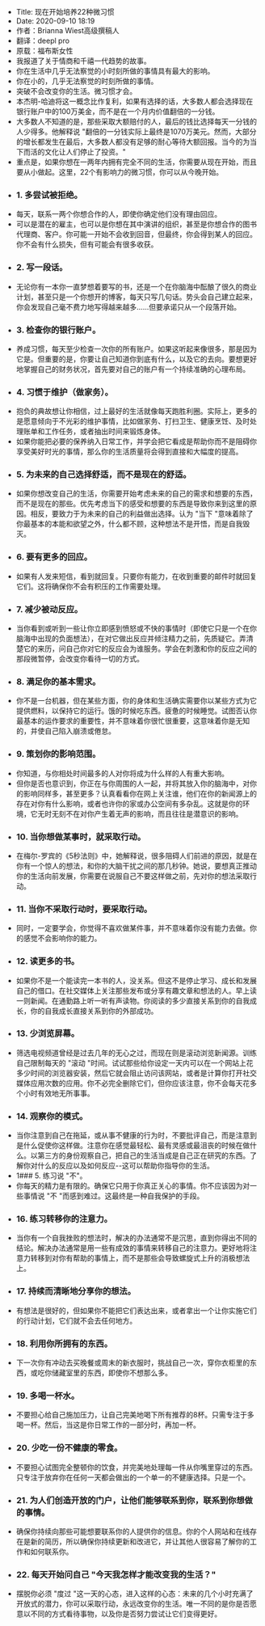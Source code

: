 - Title: 现在开始培养22种微习惯
- Date: 2020-09-10 18:19
- 作者：Brianna Wiest高级撰稿人
- 翻译：deepl pro
- 原载：福布斯女性
- 我报道了关于情商和千禧一代趋势的故事。
- 你在生活中几乎无法察觉的小时刻所做的事情具有最大的影响。
- 你在小的，几乎无法察觉的时刻所做的事情。
- 突破不会改变你的生活。微习惯才会。
- 本杰明-哈迪将这一概念比作复利，如果有选择的话，大多数人都会选择现在银行账户中的100万美金，而不是在一个月内价值翻倍的一分钱。
- 大多数人不知道的是，那些采取大额赔付的人，最后的钱比选择每天一分钱的人少得多。他解释说 "翻倍的一分钱实际上最终是1070万美元。然而，大部分的增长都发生在最后，大多数人都没有足够的耐心等待大额回报。当今的为当下而活的文化让人们停止了投资。"
- 重点是，如果你想在一两年内拥有完全不同的生活，你需要从现在开始，而且要从小做起。这里，22个有影响力的微习惯，你可以从今晚开始。
- ### 1. 多尝试被拒绝。
- 每天，联系一两个你想合作的人，即使你确定他们没有理由回应。
- 可以是潜在的雇主，也可以是你想在其中演讲的组织，甚至是你想合作的图书代理商、客户。你可能一开始不会收到回音，但最终，你会得到某人的回应。你不会有什么损失，但有可能会有很多收获。
- ### 2. 写一段话。
- 无论你有一本你一直梦想着要写的书，还是一个在你脑海中酝酿了很久的商业计划，甚至只是一个你想开的博客，每天只写几句话。势头会自己建立起来，你会发现自己毫不费力地写得越来越多......但要承诺只从一个段落开始。
- ### 3. 检查你的银行账户。
- 养成习惯，每天至少检查一次你的所有账户。如果这听起来像很多，那是因为它是。但重要的是，你要让自己知道你到底有什么，以及它的去向。要想更好地掌握自己的财务状况，首先要对自己的账户有一个持续准确的心理布局。
- ### 4. 习惯于维护（做家务）。
- 抱负的典故想让你相信，过上最好的生活就像每天跑胜利圈。实际上，更多的是愿意倾向于不光彩的维护事情，比如做家务、打扫卫生、健康烹饪、及时处理账单和工作任务，或者抽出时间来锻炼身体。
- 如果你能把必要的保养纳入日常工作，并学会把它看成是帮助你而不是阻碍你享受美好时光的事情，那么你的生活质量将会得到直接和大幅度的提高。
- ### 5. 为未来的自己选择舒适，而不是现在的舒适。
- 如果你想改变自己的生活，你需要开始考虑未来的自己的需求和想要的东西，而不是现在的那些。优先考虑当下的感受和想要的东西是导致你来到这里的原因。相反，要致力于为未来的自己的利益做出选择。认为 "当下 "意味着除了你最基本的本能和欲望之外，什么都不顾，这种想法不是开悟，而是自我毁灭。
- ### 6. 要有更多的回应。
- 如果有人发来短信，看到就回复。只要你有能力，在收到重要的邮件时就回复它们。这将确保你不会有积压的工作需要处理。
- ### 7. 减少被动反应。
- 当你看到或听到一些让你立即感到愤怒或不快的事情时（即使它只是一个在你脑海中出现的负面想法），在对它做出反应并倾注精力之前，先质疑它。弄清楚它的来历，问自己你对它的反应会为谁服务。学会在刺激和你的反应之间的那段微暂停，会改变你看待一切的方式。
- ### 8. 满足你的基本需求。
- 你不是一台机器，但在某些方面，你的身体和生活确实需要你以某些方式为它提供燃料，以保持它的运行。饿的时候吃东西。疲惫的时候睡觉。试图否认你最基本的运作要求的重要性，并不意味着你很忙很重要，这意味着你是无知的，并使自己陷入崩溃或倦怠。
- ### 9. 策划你的影响范围。
- 你知道，与你相处时间最多的人对你将成为什么样的人有重大影响。
- 但你是否也意识到，你正在与你周围的人一起，并将其放入你的脑海中，对你的影响同样多，甚至更多？认真看看你在网上关注谁，他们在你的新闻源上的存在对你有什么影响，或者也许你的家或办公空间有多杂乱。这就是你的环境，它无时无刻不在对你产生着无声的影响，而且往往是潜意识的影响。
- ### 10. 当你想做某事时，就采取行动。
- 在梅尔-罗宾的《5秒法则》中，她解释说，很多阻碍人们前进的原因，就是在你有一个惊人的想法，和你的大脑干扰之间的那几秒钟。她说，要想真正推动你的生活向前发展，你需要在说服自己不要这样做之前，先对你的想法采取行动。
- ### 11. 当你不采取行动时，要采取行动。
- 同时，一定要学会，你觉得不喜欢做某件事，并不意味着你没有能力去做。你的感觉不会影响你的能力。
- ### 12. 读更多的书。
- 如果你不是一个能读完一本书的人，没关系。但这不是停止学习、成长和发展自己的借口。在社交媒体上关注那些发布或分享有趣文章和想法的人。早上读一则新闻。在通勤路上听一听有声读物。你阅读的多少直接关系到你的自我成长，你的自我成长直接关系到你的外部成功。
- ### 13. 少浏览屏幕。
- 筛选电视频道曾经是过去几年的无心之过，而现在则是滚动浏览新闻源。训练自己限制每天的 "滚动 "时间。试试那些给你设定一天内可以在一个网站上花多少时间的浏览器安装，然后它就会阻止访问该网站，或者是计算你打开社交媒体应用次数的应用。你不必完全删除它们，但你应该注意，你不会每天花多个小时有效地无所事事。
- ### 14. 观察你的模式。
- 当你注意到自己在拖延，或从事不健康的行为时，不要批评自己，而是注意到是什么促使你这样做。注意你在感觉最轻松、最有灵感或最沮丧的时候在做什么。以第三方的身份观察自己，把自己的生活当成是自己正在研究的东西。了解你对什么的反应以及如何反应--这可以帮助你指导你的生活。
- 1### 5. 练习说 "不"。
- 你每天的精力是有限的。确保它只用于你真正关心的事情。你不应该因为对一些事情说 "不 "而感到难过。这最终是一种自我保护的手段。
- ### 16. 练习转移你的注意力。
- 当你有一个自我挫败的想法时，解决的办法通常不是沉思，直到你得出不同的结论。解决办法通常是用一些有成效的事情来转移自己的注意力。更好地将注意力转移到对你有帮助的事情上，而不是那些会导致螺旋式上升的消极想法上。
- ### 17. 持续而清晰地分享你的想法。
- 有想法是很好的，但如果你不能把它们表达出来，或者拿出一个让你实施它们的行动计划，它们就不会去任何地方。
- ### 18. 利用你所拥有的东西。
- 下一次你有冲动去买晚餐或周末的新衣服时，挑战自己一次，穿你衣柜里的东西，或吃你储藏室里的东西，即使你不想那么多。
- ### 19. 多喝一杯水。
- 不要担心给自己施加压力，让自己完美地喝下所有推荐的8杯。只需专注于多喝一杯。然后，当这是你日常工作的一部分时，再加一杯。
- ### 20. 少吃一份不健康的零食。
- 不要担心试图完全整顿你的饮食，并完美地处理每一件从你嘴里穿过的东西。只专注于放弃你在任何一天都会做出的一个单一的不健康选择。只是一个。
- ### 21. 为人们创造开放的门户，让他们能够联系到你，联系到你想做的事情。
- 确保你持续向那些可能想要联系你的人提供你的信息。你的个人网站和在线存在是新的简历，所以确保你持续更新和改进它，并让其他人很容易了解你的工作和如何联系你。
- ### 22. 每天开始问自己 "今天我怎样才能改变我的生活？"
- 摆脱你必须 "度过 "这一天的心态，进入这样的心态：未来的几个小时充满了开放式的潜力，你可以采取行动，永远改变你的生活。唯一不同的是你是否愿意以不同的方式看待事物，以及你是否努力尝试让它们变得更好。
